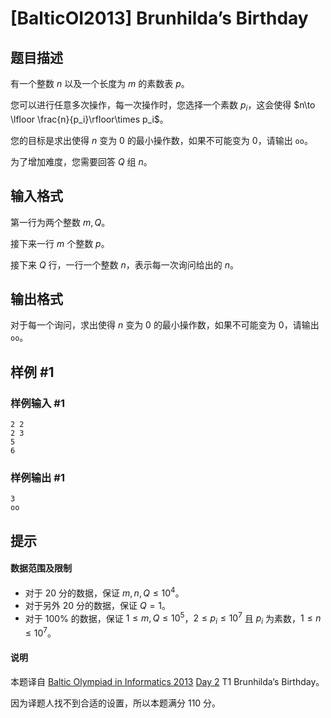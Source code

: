 # [BalticOI2013] Brunhilda’s Birthday

## 题目描述

有一个整数 $n$ 以及一个长度为 $m$ 的素数表 $p$。

您可以进行任意多次操作，每一次操作时，您选择一个素数 $p_i$，这会使得 $n\to \lfloor \frac{n}{p_i}\rfloor\times p_i$。

您的目标是求出使得 $n$ 变为 $0$ 的最小操作数，如果不可能变为 $0$，请输出 `oo`。

为了增加难度，您需要回答 $Q$ 组 $n$。 

## 输入格式

第一行为两个整数 $m,Q$。

接下来一行 $m$ 个整数 $p$。

接下来 $Q$ 行，一行一个整数 $n$，表示每一次询问给出的 $n$。

## 输出格式

对于每一个询问，求出使得 $n$ 变为 $0$ 的最小操作数，如果不可能变为 $0$，请输出 `oo`。

## 样例 #1

### 样例输入 #1
```
2 2
2 3
5
6
```

### 样例输出 #1

```
3
oo
```

## 提示

#### 数据范围及限制
- 对于 $20$ 分的数据，保证 $m,n,Q\le 10^4$。
- 对于另外 $20$ 分的数据，保证 $Q=1$。
- 对于 $100\%$ 的数据，保证 $1\le m,Q\le 10^5$，$2\le p_i\le 10^7$ 且 $p_i$ 为素数，$1\le n\le 10^7$。

#### 说明
本题译自 [Baltic Olympiad in Informatics 2013](https://boi.cses.fi/tasks.php) [Day 2](https://boi.cses.fi/files/boi2013_day2.pdf) T1 Brunhilda’s Birthday。

因为译题人找不到合适的设置，所以本题满分 $110$ 分。

